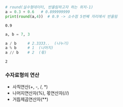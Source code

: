 ```python
# round(실수형데이터, 반올림하고자 하는 위치-1)
a = 0.3 + 0.6   # 0.899999999
print(round(a,4))  # 0.9 -> 소수점 5번째 자리에서 반올림
```

    0.9
    


```python
a, b = 7, 3

a / b     # 2.3333..  (나누기)
a % b     # 1  (나머지)
a // b    # 2  (몫)
```




    2



### 수자료형의 연산
- 사칙연산(+, -, /, *)
- 나머지연산자(%), 몫연산자(//)
- 거듭제곱연산자(**)

